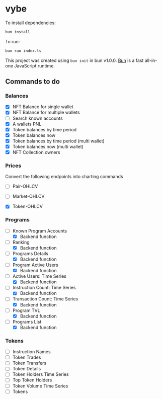 # vybe

To install dependencies:

```bash
bun install
```

To run:

```bash
bun run index.ts
```

This project was created using `bun init` in bun v1.0.0. [Bun](https://bun.sh) is a fast all-in-one JavaScript runtime.

## Commands to do

### Balances

- [x] NFT Balance for single wallet 
- [x] NFT Balance for multiple wallets
- [ ] Search known accounts
- [x] A wallets PNL
- [x] Token balances by time period
- [x] Token balances now
- [x] Token balances by time period (multi wallet)
- [x] Token balances now (multi wallet)
- [x] NFT Collection owners

### Prices

Convert the following endpoints into charting commands

- [ ] Pair-OHLCV
- [ ] Market-OHLCV
- [x] Token-OHLCV


### Programs

- [ ] Known Program Accounts
    - [x] Backend function
- [ ] Ranking
    - [x] Backend function
- [ ] Programs Details
    - [x] Backend function
- [ ] Program Active Users
    - [x] Backend function
- [ ] Active Users: Time Series
    - [x] Backend function
- [ ] Instruction Count: Time Series
    - [x] Backend function
- [ ] Transaction Count: Time Series
    - [x] Backend function
- [ ] Program TVL
    - [x] Backend function
- [ ] Programs List
    - [x] Backend function

### Tokens

- [ ] Instruction Names
- [ ] Token Trades
- [ ] Token Transfers
- [ ] Token Details
- [ ] Token Holders Time Series
- [ ] Top Token Holders
- [ ] Token Volume Time Series
- [ ] Tokens